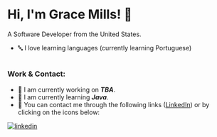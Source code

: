 # Hi, I'm Grace Mills! 🧋
A Software Developer from the United States.
  - 🔤 I love learning languages (currently learning Portuguese)

#

### Work & Contact:
- 🐣 I am currently working on ***TBA***.
- 🌱 I am currently learning ***Java***.
- 📨 You can contact me through the following links (<a href="https://www.linkedin.com/in/grace-m-mills" target="_blank">LinkedIn</a>) or by clicking on the icons below:

<a href="https://www.linkedin.com/in/grace-m-mills" target="_blank"><img src="https://user-images.githubusercontent.com/64663512/183503084-b303b468-f1e0-4256-a851-0218f7c0313c.svg" width="" alt="linkedin"></a> 
  
<!---
grace-mills/grace-mills is a ✨ special ✨ repository because its `README.md` (this file) appears on your GitHub profile.
You can click the Preview link to take a look at your changes.
--->
